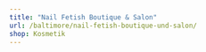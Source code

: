 ```yaml
---
title: "Nail Fetish Boutique & Salon"
url: /baltimore/nail-fetish-boutique-und-salon/
shop: Kosmetik
---
```

